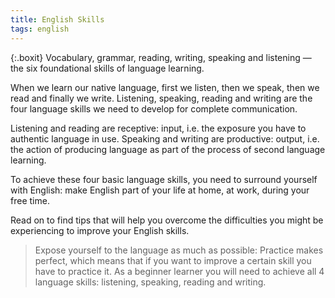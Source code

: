 ```yaml
---
title: English Skills
tags: english
---
```


{:.boxit}
Vocabulary, grammar, reading, writing, speaking and listening — the six foundational skills of language learning.

When we learn our native language, first we listen, then we speak, then we read and finally we write. Listening, speaking, reading and writing are the four language skills we need to develop for complete communication.

Listening and reading are receptive:  input, i.e. the exposure you have to authentic language in use. Speaking and writing are productive: output, i.e. the action of producing language as part of the process of second language learning.

To achieve these four basic language skills, you need to surround yourself with English: make English part of your life at home, at work, during your free time.

Read on to find tips that will help you overcome the difficulties you might be experiencing to improve your English skills.  

> Expose yourself to the language as much as possible: Practice makes perfect, which means that if you want to improve a certain skill you have to practice it. As a beginner learner you will need to achieve all 4 language skills: listening, speaking, reading and writing.

